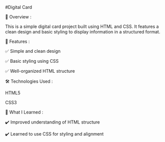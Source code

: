 #Digital Card

📌 Overview :

This is a simple digital card project built using HTML and CSS. It features a clean design and basic styling to display information in a structured format.

🚀 Features :

✅ Simple and clean design

✅ Basic styling using CSS

✅ Well-organized HTML structure

🛠️ Technologies Used :

HTML5

CSS3

🎯 What I Learned :

✔️ Improved understanding of HTML structure

✔️ Learned to use CSS for styling and alignment
